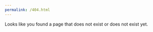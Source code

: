 ```yaml
---
permalink: /404.html
---
```

Looks like you found a page that does not exist or does not exist yet.
